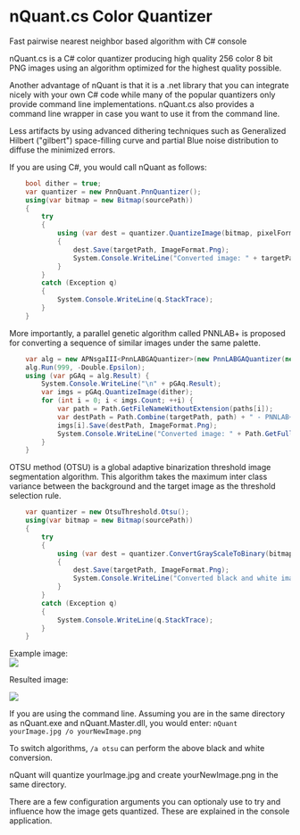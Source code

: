 # nQuant.cs Color Quantizer
Fast pairwise nearest neighbor based algorithm with C# console

nQuant.cs is a C# color quantizer producing high quality 256 color 8 bit PNG images using an algorithm optimized for the highest quality possible.

Another advantage of nQuant is that it is a .net library that you can integrate nicely with your own C# code while many of the popular quantizers only provide command line implementations. nQuant.cs also provides a command line wrapper in case you want to use it from the command line.

Less artifacts by using advanced dithering techniques such as Generalized Hilbert ("gilbert") space-filling curve and partial Blue noise distribution to diffuse the minimized errors.

If you are using C#, you would call nQuant as follows:

```cs
    bool dither = true;
    var quantizer = new PnnQuant.PnnQuantizer();
    using(var bitmap = new Bitmap(sourcePath))
    {
        try
        {                    
            using (var dest = quantizer.QuantizeImage(bitmap, pixelFormat, maxColors, dither))
            {
                dest.Save(targetPath, ImageFormat.Png);
                System.Console.WriteLine("Converted image: " + targetPath);
            }
        }
        catch (Exception q)
        {
            System.Console.WriteLine(q.StackTrace);
        }
    }
```

More importantly, a parallel genetic algorithm called PNNLAB+ is proposed for converting a sequence of similar images under the same palette.<br />
```cs
    var alg = new APNsgaIII<PnnLABGAQuantizer>(new PnnLABGAQuantizer(new PnnLABQuantizer(), bitmaps, maxColors));
    alg.Run(999, -Double.Epsilon);
    using (var pGAq = alg.Result) {
        System.Console.WriteLine("\n" + pGAq.Result);
        var imgs = pGAq.QuantizeImage(dither);
        for (int i = 0; i < imgs.Count; ++i) {
            var path = Path.GetFileNameWithoutExtension(paths[i]);                       
            var destPath = Path.Combine(targetPath, path) + " - PNNLAB+quant" + maxColors + ".png";
            imgs[i].Save(destPath, ImageFormat.Png);
            System.Console.WriteLine("Converted image: " + Path.GetFullPath(destPath));
        }					
    }
```

OTSU method (OTSU) is a global adaptive binarization threshold image segmentation algorithm. This algorithm takes the maximum inter class variance between the background and the target image as the threshold selection rule.
```cs
    var quantizer = new OtsuThreshold.Otsu();
    using(var bitmap = new Bitmap(sourcePath))
    {
        try
        {                    
            using (var dest = quantizer.ConvertGrayScaleToBinary(bitmap))
            {
                dest.Save(targetPath, ImageFormat.Png);
                System.Console.WriteLine("Converted black and white image: " + targetPath);
            }
        }
        catch (Exception q)
        {
            System.Console.WriteLine(q.StackTrace);
        }
    }
```
<p>Example image:<br /><img src="https://user-images.githubusercontent.com/26831069/142559831-f8f6f2ce-487e-4353-8aa1-7845706e7833.png" /></p>
<p>Resulted image:<br /><pre><img src="https://user-images.githubusercontent.com/26831069/142559920-88143e07-2787-46a2-a07c-cccf5a39065a.png" /></pre></p>

If you are using the command line. Assuming you are in the same directory as nQuant.exe and nQuant.Master.dll, you would enter:
`nQuant yourImage.jpg /o yourNewImage.png`

To switch algorithms, `/a otsu` can perform the above black and white conversion.

nQuant will quantize yourImage.jpg and create yourNewImage.png in the same directory.

There are a few configuration arguments you can optionaly use to try and influence how the image gets quantized. These are explained in the console application.
